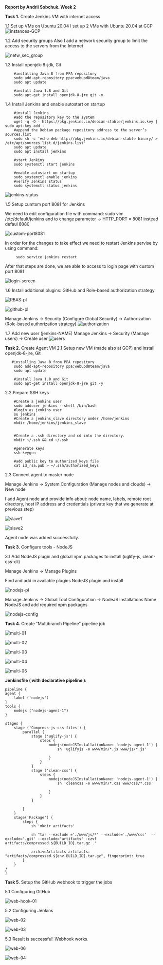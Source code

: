 **Report by Andrii Sobchuk. Week 2**

**Task 1.** Create Jenkins VM with internet access 

1.1 Set up VMs on Ubuntu 20.04
I set up 2 VMs with Ubuntu 20.04 at GCP  
![instances-GCP](https://user-images.githubusercontent.com/86925275/137642315-c057f7ec-7545-45b0-9415-d844f5f13c4c.png)

1.2 Add security groups
Also I add a network security group to limit the access to the servers from the Internet

![netw_sec_group](https://user-images.githubusercontent.com/86925275/137642450-9ed656f7-38ae-4387-a4f2-d5c125ac1ba5.png)

1.3 Install openjdk-8-jdk, Git 

        #installing Java 8 from PPA repository
        sudo add-apt-repository ppa:webupd8team/java
        sudo apt update

        #install Java 1.8 and Git
        sudo apt-get install openjdk-8-jre git -y
  
  1.4  Install Jenkins and enable autostart on startup 
  
        #install Jenkins
        #add the repository key to the system
        wget -q -O - https://pkg.jenkins.io/debian-stable/jenkins.io.key | sudo apt-key add -
        #append the Debian package repository address to the server’s sources.list
        sudo sh -c 'echo deb http://pkg.jenkins.io/debian-stable binary/ > /etc/apt/sources.list.d/jenkins.list'
        sudo apt update
        sudo apt install jenkins
        
        #start Jenkins
        sudo systemctl start jenkins
        
        #enable autostart on startup
        sudo systemctl enable jenkins 
        #verify Jenkins status
        sudo systemctl status jenkins

![jenkins-status](https://user-images.githubusercontent.com/86925275/137643383-414e6426-e971-45cf-9e5a-f100c93559bb.png)

 1.5 Setup cumtom port 8081 for Jenkins    
 
 We need to edit configuration file with command: sudo vim /etc/default/jenkins and to change parameter  -> HTTP_PORT = 8081 instead defaul 8080
 
 ![custom-port8081](https://user-images.githubusercontent.com/86925275/137643752-e3033582-e961-455f-94a6-8531f39aa2b0.png)
 
 In order for the changes to take effect we need to restart Jenkins servise by using command:
         
         sudo service jenkins restart
 After that steps are done, we are able to access to login page with custom port 8081
 
 ![login-screen](https://user-images.githubusercontent.com/86925275/137643898-2ba2f34c-c156-4e69-b851-dea62821f9c9.png)

 
 1.6 Install additional plugins: GitHub and Role-based authorization strategy
 
 ![RBAS-pl](https://user-images.githubusercontent.com/86925275/137644502-2c65d5b0-1177-4264-b57e-cd24ed37c3ff.png)
 
 ![github-pl](https://user-images.githubusercontent.com/86925275/137644517-f671b543-8e47-4c19-9e15-6b132d6b2429.png)


Manage Jenkins -> Security (Configure Global Security) -> Authorization (Role-based authorization strategy)
![authorization](https://user-images.githubusercontent.com/86925275/137644824-7b0b9019-d6ae-454b-8a7d-34c3ded0f5b6.png)

1.7 Add new user (jenkins-NAME)
Manage Jenkins -> Security (Manage users) -> Create user
![users](https://user-images.githubusercontent.com/86925275/137644840-ee05a96c-26b7-49e6-ac3c-0d1c6bfe7fa4.png)


**Task 2.** Create Agent VM
2.1 Setup new VM (made also at GCP) and install openjdk-8-jre, Git 
                
       #installing Java 8 from PPA repository
        sudo add-apt-repository ppa:webupd8team/java
        sudo apt update

        #install Java 1.8 and Git
        sudo apt-get install openjdk-8-jre git -y
        
2.2 Prepare SSH keys

        #Create a jenkins user
        sudo adduser jenkins --shell /bin/bash
        #login as jenkins user
        su jenkins
        #Create a jenkins_slave directory under /home/jenkins
        mkdir /home/jenkins/jenkins_slave


        #Create a .ssh directory and cd into the directory.
        mkdir ~/.ssh && cd ~/.ssh

        #generate keys
        ssh-keygen

        #add public key to authorized_keys file 
        cat id_rsa.pub > ~/.ssh/authorized_keys

2.3 Connect agent to master node

Manage Jenkins -> System Configuration (Manage nodes and clouds) -> New node

I add Agent node and provide info about: node name, labels, remote root directory, host IP address and credentials (private key that we generate at previous step)

![slave1](https://user-images.githubusercontent.com/86925275/137645762-f4f03de0-af4d-4251-92f9-fd02b970ae7f.png)

![slave2](https://user-images.githubusercontent.com/86925275/137645768-65b85ffb-646a-421e-b02f-0cecb7f61dda.png)

Agent node was added successfully. 

**Task 3.** Configure  tools - NodeJS

3.1 Add NodeJS plugin and global npm packages to install (uglify-js, clean-css-cli)

Manage Jenkins -> Manage Plugins 

Find and add in available plugins NodeJS plugin and install 

![nodejs-pl](https://user-images.githubusercontent.com/86925275/137646113-9453da4d-a388-4d52-b4dc-6efdc2c8f2ac.png)

Manage Jenkins -> Global Tool Configuration -> NodeJS installations 
Name NodeJS and add required npm packages 

![nodejs-config](https://user-images.githubusercontent.com/86925275/137646203-b5f38b00-aa7c-4d3f-be63-8d65a394739f.png)



**Task 4.** Create "Multibranch Pipeline" pipeline job 


![multi-01](https://user-images.githubusercontent.com/86925275/137646502-881312a2-9135-4b64-9b62-a8e0382e5d7c.png)

![multi-02](https://user-images.githubusercontent.com/86925275/137646512-2ab90763-5f7f-4d76-b04f-a28c31fd6706.png)

![multi-03](https://user-images.githubusercontent.com/86925275/137646519-7d2d0c9b-eb84-4552-829a-db16d07cad57.png)

![multi-04](https://user-images.githubusercontent.com/86925275/137646521-85693db4-611e-4972-87db-459191453495.png)

![multi-05](https://user-images.githubusercontent.com/86925275/137647060-aba6ba22-9247-4306-a3c8-aee466329e0b.png)



**Jenkinsfile ( with declarative pipeline ):**

    pipeline {
    agent {
        label ('nodejs')
    }
    tools {
        nodejs ("nodejs-agent-1")
    }
    
    stages {
        stage ('Compress-js-css-files') {
            parallel {
                stage ('uglify-js') {
                    steps {
                        nodejs(nodeJSInstallationName: 'nodejs-agent-1') {
                            sh 'uglifyjs -o www/min/*.js www/js/*.js'
                            
                        }
                    }
                }
                stage ('clean-css') {
                    steps {
                        nodejs(nodeJSInstallationName: 'nodejs-agent-1') {
                            sh 'cleancss -o www/min/*.css www/css/*.css'
                            
                        }
                    }
                }
                
            }
        }
        stage('Package') {
            steps {
                sh 'mkdir artifacts'
                
                sh "tar --exclude ='./www/js/*' --exclude='./www/css'  --exclude='.git' --exclude='artifacts' -czvf  artifacts/compressed.${BUILD_ID}.tar.gz ."
                
                archiveArtifacts artifacts: "artifacts/compressed.${env.BUILD_ID}.tar.gz", fingerprint: true
            }
        }
    }
    }
 
**Task 5.** Setup the GitHub webhook to trigger the jobs 

5.1 Configuring GitHub

![web-hook-01](https://user-images.githubusercontent.com/86925275/137647172-63a0ff53-c994-40c7-913d-c336fe6a1dcf.png)

5.2 Configuring Jenkins

![web-02](https://user-images.githubusercontent.com/86925275/137647404-35124d18-5a55-4d71-a6d1-d5c7b1161528.png)

![web-03](https://user-images.githubusercontent.com/86925275/137647407-3d87611d-7c9c-4ee1-9457-2436ccca033e.png)

5.3 Result is successful! Webhook works.

![web-06](https://user-images.githubusercontent.com/86925275/137647502-1382a656-7814-4ed6-a54f-916c47b13fc8.png)

![web-04](https://user-images.githubusercontent.com/86925275/137647448-fa35e13e-2d21-47c7-b92a-871028fe8b2c.png)


